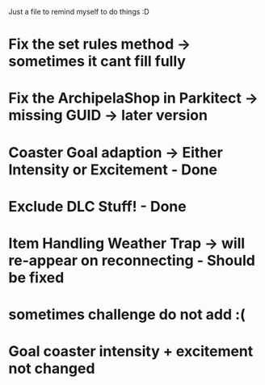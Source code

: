 Just a file to remind myself to do things :D

# Fix the set rules method -> sometimes it cant fill fully
# Fix the ArchipelaShop in Parkitect -> missing GUID -> later version
# Coaster Goal adaption -> Either Intensity or Excitement - Done
# Exclude DLC Stuff! - Done

# Item Handling Weather Trap -> will re-appear on reconnecting - Should be fixed
# sometimes challenge do not add :(
# Goal coaster intensity + excitement not changed